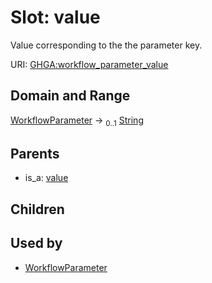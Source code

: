 
# Slot: value


Value corresponding to the the parameter key.

URI: [GHGA:workflow_parameter_value](https://w3id.org/GHGA/workflow_parameter_value)


## Domain and Range

[WorkflowParameter](WorkflowParameter.md) &#8594;  <sub>0..1</sub> [String](types/String.md)

## Parents

 *  is_a: [value](value.md)

## Children


## Used by

 * [WorkflowParameter](WorkflowParameter.md)
